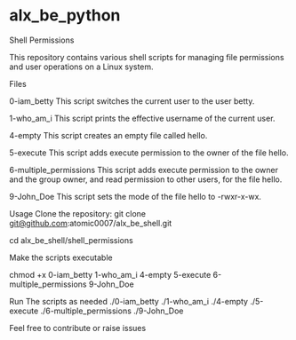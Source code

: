 # alx_be_python
Shell Permissions

This repository contains various shell scripts for managing file permissions and user operations on a Linux system.

Files

0-iam_betty
This script switches the current user to the user betty.

1-who_am_i
This script prints the effective username of the current user.

4-empty
This script creates an empty file called hello.

5-execute
This script adds execute permission to the owner of the file hello.

6-multiple_permissions
This script adds execute permission to the owner and the group owner, and read permission to other users, for the file hello.

9-John_Doe
This script sets the mode of the file hello to -rwxr-x-wx.

Usage
Clone the repository:
git clone git@github.com:atomic0007/alx_be_shell.git

cd alx_be_shell/shell_permissions

Make the scripts executable

chmod +x 0-iam_betty 1-who_am_i 4-empty 5-execute 6-multiple_permissions 9-John_Doe

Run The scripts as needed
./0-iam_betty ./1-who_am_i ./4-empty ./5-execute ./6-multiple_permissions ./9-John_Doe

Feel free to contribute or raise issues
